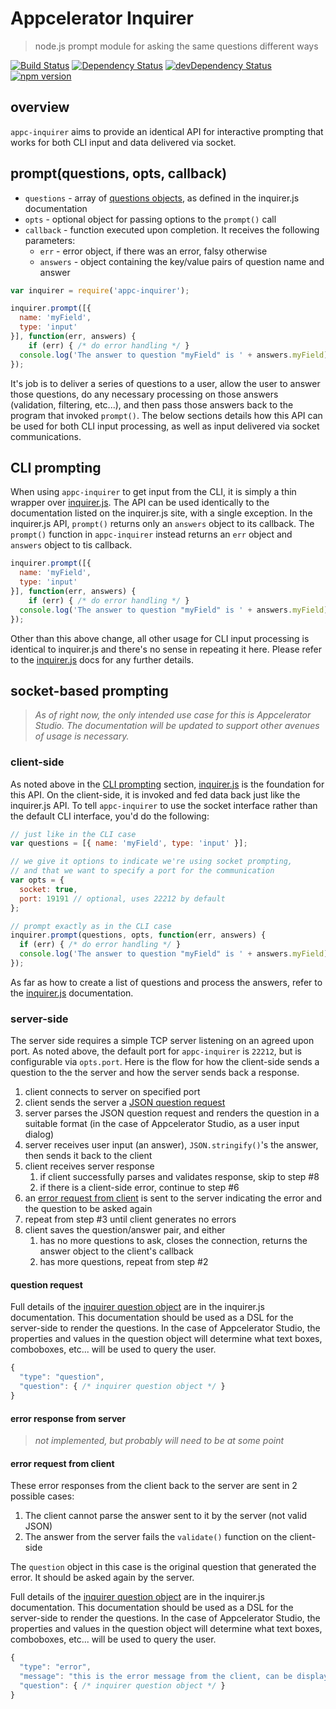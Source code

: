 # Appcelerator Inquirer

> node.js prompt module for asking the same questions different ways

[![Build Status](https://travis-ci.org/appcelerator/appc-inquirer.svg?branch=master)](https://travis-ci.org/appcelerator/appc-inquirer)
[![Dependency Status](https://david-dm.org/appcelerator/appc-inquirer.svg)](https://david-dm.org/appcelerator/appc-inquirer)
[![devDependency Status](https://david-dm.org/appcelerator/appc-inquirer/dev-status.svg)](https://david-dm.org/appcelerator/appc-inquirer#info=devDependencies)
[![npm version](https://badge.fury.io/js/appc-inquirer.svg)](http://badge.fury.io/js/appc-inquirer)
## overview

`appc-inquirer` aims to provide an identical API for interactive prompting that works for both CLI input and data delivered via socket.

## prompt(questions, opts, callback)

* `questions` - array of [questions objects](https://github.com/SBoudrias/Inquirer.js/#question), as defined in the inquirer.js documentation
* `opts` - optional object for passing options to the `prompt()` call
* `callback` - function executed upon completion. It receives the following parameters:
	* `err` - error object, if there was an error, falsy otherwise
	* `answers` - object containing the key/value pairs of question name and answer

```js
var inquirer = require('appc-inquirer');

inquirer.prompt([{ 
  name: 'myField', 
  type: 'input' 
}], function(err, answers) {
	if (err) { /* do error handling */ }
  console.log('The answer to question "myField" is ' + answers.myField);
});
```

It's job is to deliver a series of questions to a user, allow the user to answer those questions, do any necessary processing on those answers (validation, filtering, etc...), and then pass those answers back to the program that invoked `prompt()`. The below sections details how this API can be used for both CLI input processing, as well as input delivered via socket communications. 

## CLI prompting

When using `appc-inquirer` to get input from the CLI, it is simply a thin wrapper over [inquirer.js][]. The API can be used identically to the documentation listed on the inquirer.js site, with a single exception. In the inquirer.js API, `prompt()` returns only an `answers` object to its callback. The `prompt()` function in `appc-inquirer` instead returns an `err` object and `answers` object to tis callback. 

```js
inquirer.prompt([{ 
  name: 'myField', 
  type: 'input' 
}], function(err, answers) {
	if (err) { /* do error handling */ }
  console.log('The answer to question "myField" is ' + answers.myField);
});
```

Other than this above change, all other usage for CLI input processing is identical to inquirer.js and there's no sense in repeating it here. Please refer to the [inquirer.js][] docs for any further details.

## socket-based prompting

> _As of right now, the only intended use case for this is Appcelerator Studio. The documentation will be updated to support other avenues of usage is necessary._

### client-side

As noted above in the [CLI prompting](#cli-prompting) section, [inquirer.js][] is the foundation for this API. On the client-side, it is invoked and fed data back just like the inquirer.js API. To tell `appc-inquirer` to use the socket interface rather than the default CLI interface, you'd do the following:

```js
// just like in the CLI case 
var questions = [{ name: 'myField', type: 'input' }];

// we give it options to indicate we're using socket prompting,
// and that we want to specify a port for the communication
var opts = { 
  socket: true,
  port: 19191 // optional, uses 22212 by default
};

// prompt exactly as in the CLI case
inquirer.prompt(questions, opts, function(err, answers) {
  if (err) { /* do error handling */ }
  console.log('The answer to question "myField" is ' + answers.myField);
});
``` 

As far as how to create a list of questions and process the answers, refer to the [inquirer.js][] documentation.

### server-side

The server side requires a simple TCP server listening on an agreed upon port. As noted above, the default port for `appc-inquirer` is `22212`, but is configurable via `opts.port`. Here is the flow for how the client-side sends a question to the the server and how the server sends back a response.

1. client connects to server on specified port
2. client sends the server a [JSON question request](#question-request)
3. server parses the JSON question request and renders the question in a suitable format (in the case of Appcelerator Studio, as a user input dialog)
4. server receives user input (an answer), `JSON.stringify()`'s the answer, then sends it back to the client
5. client receives server response
    1. if client successfully parses and validates response, skip to step #8
    2. if there is a client-side error, continue to step #6
6. an [error request from client](#error-request-from-client) is sent to the server indicating the error and the question to be asked again
7. repeat from step #3 until client generates no errors
8. client saves the question/answer pair, and either
    1. has no more questions to ask, closes the connection, returns the answer object to the client's callback
    2. has more questions, repeat from step #2


#### question request

Full details of the [inquirer question object](https://github.com/SBoudrias/Inquirer.js/#question) are in the inquirer.js documentation. This documentation should be used as a DSL for the server-side to render the questions. In the case of Appcelerator Studio, the properties and values in the question object will determine what text boxes, comboboxes, etc... will be used to query the user.

```js
{
  "type": "question",
  "question": { /* inquirer question object */ }
}
```

#### error response from server

> _not implemented, but probably will need to be at some point_

#### error request from client

These error responses from the client back to the server are sent in 2 possible cases:

1. The client cannot parse the answer sent to it by the server (not valid JSON)
2. The answer from the server fails the `validate()` function on the client-side

The `question` object in this case is the original question that generated the error. It should be asked again by the server. 

Full details of the [inquirer question object](https://github.com/SBoudrias/Inquirer.js/#question) are in the inquirer.js documentation. This documentation should be used as a DSL for the server-side to render the questions. In the case of Appcelerator Studio, the properties and values in the question object will determine what text boxes, comboboxes, etc... will be used to query the user.

```js
{
  "type": "error",
  "message": "this is the error message from the client, can be displayed to user",
  "question": { /* inquirer question object */ }
}
```


[inquirer.js]: https://github.com/SBoudrias/Inquirer.js/
